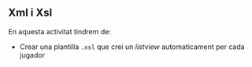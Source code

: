 ## Xml i Xsl

En aquesta activitat tindrem de:
 * Crear una plantilla `.xsl` que crei un _listview_ automaticament per cada jugador